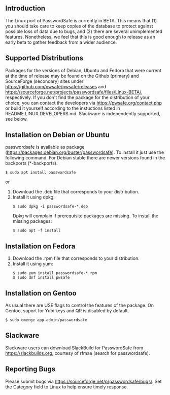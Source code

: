 ## Introduction
The Linux port of PasswordSafe is currently in BETA.
This means that (1) you should take care to keep copies of the
database to protect against possible loss of data due to bugs, and (2)
there are several unimplemented features. Nonetheless, we feel that
this is good enough to release as an early beta to gather feedback
from a wider audience.

## Supported Distributions
Packages for the versions of Debian, Ubuntu and Fedora that were
current at the time of release may be found on the Github (primary)
and SourceForge (secondary) sites under
https://github.com/pwsafe/pwsafe/releases and
https://sourceforge.net/projects/passwordsafe/files/Linux-BETA/,
respectively.
If you don't find the package for the distribution of your choice, you
can contact the developers via https://pwsafe.org/contact.php or build
it yourself according to the instuctions listed in
README.LINUX.DEVELOPERS.md.
Slackware is independently supported, see below.

## Installation on Debian or Ubuntu

passwordsafe is available as package (https://packages.debian.org/buster/passwordsafe). To install it just use the following command. For Debian stable there are newer versions found in the backports (\*-backports).

```
$ sudo apt install passwordsafe
```

or 

1. Download the .deb file that corresponds to your distribution.
2. Install it using dpkg:
   ```
   $ sudo dpkg -i passwordsafe-*.deb
   ```
   Dpkg will complain if prerequisite packages are missing. To install
   the missing packages:
   ```
   $ sudo apt -f install
   ```

## Installation on Fedora
1. Download the .rpm file that corresponds to your distribution.
2. Install it using yum:
   ```
   $ sudo yum install passwordsafe-*.rpm
   $ sudo dnf install pwsafe
   ```

## Installation on Gentoo
As usual there are USE flags to control the features of the package. 
On Gentoo, suport for Yubi keys and QR is disabled by default.

```
$ sudo emerge app-admin/passwordsafe
```

## Slackware
Slackware users can download SlackBuild for PasswordSafe from
https://slackbuilds.org, courtesy of rfmae (search for passwordsafe).

## Reporting Bugs
Please submit bugs via https://sourceforge.net/p/passwordsafe/bugs/.
Set the Category field to Linux to help ensure timely response.
